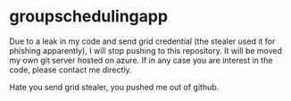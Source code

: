 # groupschedulingapp

Due to a leak in my code and send grid credential (the stealer used it for phishing apparently), I will stop pushing to this repository. It will be moved my own git server hosted on azure. If in any case you are interest in the code, please contact me directly.

Hate you send grid stealer, you pushed me out of github.
